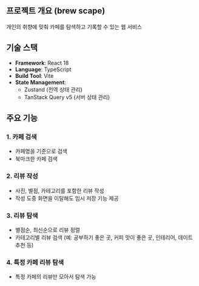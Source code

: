 ## 프로젝트 개요 (brew scape)
개인의 취향에 맞춰 카페를 탐색하고 기록할 수 있는 웹 서비스 


## 기술 스택  
- **Framework**: React 18  
- **Language**: TypeScript  
- **Build Tool**: Vite  
- **State Management**:  
  - Zustand (전역 상태 관리)  
  - TanStack Query v5 (서버 상태 관리)
    

## 주요 기능  

### 1. 카페 검색  
- 카페명을 기준으로 검색  
- 북마크한 카페 검색  

### 2. 리뷰 작성  
- 사진, 별점, 카테고리를 포함한 리뷰 작성  
- 작성 도중 화면을 이탈해도 임시 저장 기능 제공  

### 3. 리뷰 탐색  
- 별점순, 최신순으로 리뷰 정렬  
- 카테고리별 리뷰 검색 (예: 공부하기 좋은 곳, 커피 맛이 좋은 곳, 인테리어, 데이트 추천 등)  

### 4. 특정 카페 리뷰 탐색  
- 특정 카페의 리뷰만 모아서 탐색 가능  
